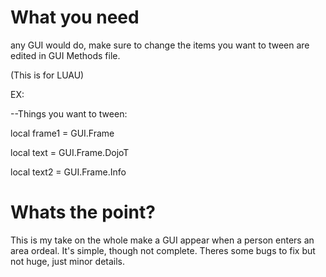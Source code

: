 # What you need

any GUI would do, make sure to change the items you want to tween are edited in GUI Methods file.

(This is for LUAU)


EX:

--Things you want to tween: 

local frame1 = GUI.Frame

local text = GUI.Frame.DojoT

local text2 = GUI.Frame.Info


# Whats the point?

This is my take on the whole make a GUI appear when a person enters an area ordeal. It's simple, though not complete. Theres some bugs to fix but not huge, just minor details.







